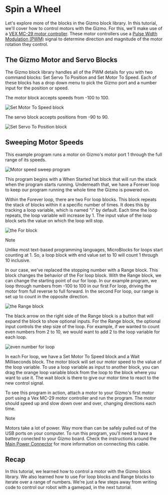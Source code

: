 # Spin a Wheel

Let's explore more of the blocks in the Gizmo block library. In this
tutorial, we'll cover how to control motors with the Gizmo. For this,
we'll make use of a
[VEX MC-29 motor controller](https://www.vexrobotics.com/276-2193.html).
These motor controllers use a
[Pulse Width Modulation (PWM)](https://en.wikipedia.org/wiki/Pulse-width_modulation)
signal to determine direction and magnitude of the motor rotation they
control.

## The Gizmo Motor and Servo Blocks

The Gizmo block library handles all of the PWM details for you with two
command blocks: Set Servo To Position and Set Motor To Speed. Each of
these blocks has a drop down menu to pick the Gizmo port and a number
input for the position or speed.

The motor block accepts speeds from -100 to 100.

![Set Motor To Speed block](/img/microblocks/motor_block.png)

The servo block accepts positions from -90 to 90.

![Set Servo To Position block](/img/microblocks/servo_block.png)

## Sweeping Motor Speeds

This example program runs a motor on Gizmo's motor port 1 through the full
range of its speeds.

![Motor speed sweep program](/img/microblocks/motor_sweep_example.png)

This program begins with a When Started hat block that will run the stack
when the program starts running. Underneath that, we have a Forever loop
to keep our program running the whole time the Gizmo is powered on.

Within the Forever loop, there are two For loop blocks. This block repeats
the stack of blocks within it a specific number of times. It does this by
tracking a loop variable, which is named "i" by default. Each time the
loop repeats, the loop variable will increase by 1. The input value of
the loop block sets the value on which the loop will stop.

![the For block](https://wiki.microblocks.fun/reference_manual/control/for.png)

> [!NOTE]
> 
> Unlike most text-based programming languages, MicroBlocks for loops
> start counting at 1. So, a loop block with end value set to 10 will
> count 1 through 10 inclusive.

In our case, we've replaced the stopping number with a Range block. This
block changes the behavior of the For loop block. With the Range block, we
can change the starting point of our for loop. In our example program, we
loop through numbers from -100 to 100 in our first For loop, driving the
motor from full reverse to full forward. In the second For loop, our range
is set up to count in the opposite direction.

![the Range block](https://wiki.microblocks.fun/reference_manual/control/range.png)

The black arrow on the right side of the Range block is a button that will
expand the block to show optional inputs. For the Range block, the
optional input controls the step size of the loop. For example, if we
wanted to count even numbers from 2 to 10, we would want to add 2 to the
loop variable for each loop.

![even number for loop](/img/microblocks/for_loop_even_numbers.png)

In each For loop, we have a Set Motor To Speed block and a Wait
Milliseconds block. The motor block will set our motor speed to the value
of the loop variable. To use a loop variable as input to another block,
you can drag the orange loop variable block from the loop to the block
where you want to use it. The wait block is there to give our motor time
to react to the new control signal.

To see this program in action, attach a motor to your Gizmo's first motor
port using a Vex MC-29 motor controller and run the program. The motor
should speed up and slow down over and over, changing directions each time.

> [!NOTE]
>
> Motors take a lot of power.  Way more than can be safely pulled out
> of the USB ports on your computer.  To run this program, you'll need
> to have a battery conected to your Gizmo board.  Check the
> instructions around the [Main Power
> Connector](/startup/index.md#main-power-connector) for more
> information on connecting this cable.

## Recap

In this tutorial, we learned how to control a motor with the Gizmo block
library. We also learned how to use For loop blocks and Range blocks to
iterate over a range of numbers. We're just a few steps away from writing
code to control our robot with a gamepad, in the next tutorial.

